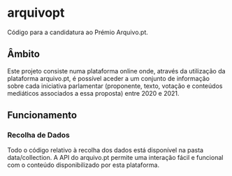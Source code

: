 # arquivopt
Código para a candidatura ao Prémio Arquivo.pt.

## Âmbito
Este projeto consiste numa plataforma online onde, através da utilização da plataforma arquivo.pt, é possível aceder a um conjunto de informação sobre cada iniciativa parlamentar (proponente, texto, votação e conteúdos mediáticos associados a essa proposta) entre 2020 e 2021.

## Funcionamento

### Recolha de Dados

Todo o código relativo à recolha dos dados está disponível na pasta data/collection. A API do arquivo.pt permite uma interação fácil e funcional com o conteúdo disponibilizado por esta plataforma.